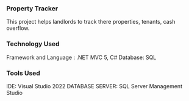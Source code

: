 ### Property Tracker 
This project helps landlords to track there properties, tenants, cash overflow. 

### Technology Used
Framework and Language : .NET MVC 5, C#
Database: SQL

### Tools Used
IDE: Visual Studio 2022
DATABASE SERVER: SQL Server Management Studio
